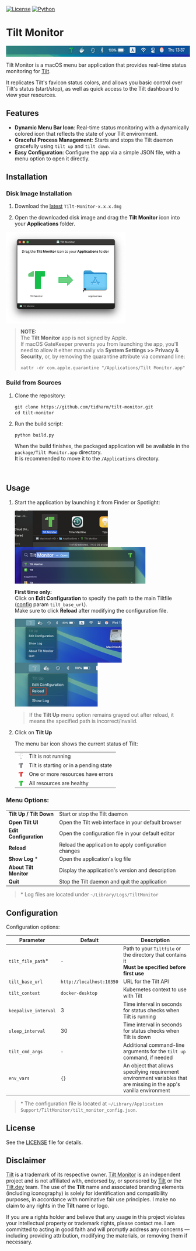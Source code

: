 [![License](https://img.shields.io/badge/License-Apache%202.0-blue.svg)](https://www.apache.org/licenses/LICENSE-2.0)
[![Python](https://img.shields.io/badge/python-3.9-blue.svg)](https://www.python.org/downloads/release/python-390/)

# Tilt Monitor

<img src="resources/readme/menubar-main.png" alt="Tilt Monitor" height="30" style="vertical-align:middle;"><br/>

Tilt Monitor is a macOS menu bar application that provides real-time status monitoring for [Tilt](https://tilt.dev/).  

It replicates Tilt's favicon status colors, and allows you basic control over Tilt's status (start/stop), as well as quick access to the Tilt dashboard to view your resources.

## Features

- **Dynamic Menu Bar Icon**: Real-time status monitoring with a dynamically colored icon that reflects the state of your Tilt environment.
- **Graceful Process Management**: Starts and stops the Tilt daemon gracefully using `tilt up` and `tilt down`.
- **Easy Configuration**: Configure the app via a simple JSON file, with a menu option to open it directly.

## Installation

### Disk Image Installation

1. Download the [latest](https://github.com/tidharm/tilt-monitor/releases/latest) `Tilt-Monitor-x.x.x.dmg`  

2. Open the downloaded disk image and drag the **Tilt Monitor** icon into your **Applications** folder.  

<img src="resources/readme/dmg-installation.png" alt="Disk Image Installation" height="250" style="vertical-align:middle;"><br/>

> **NOTE:**  
> The **Tilt Monitor** app is not signed by Apple.  
> If macOS GateKeeper prevents you from launching the app, you'll need to allow it either manually via **System Settings >> Privacy & Security**, or, by removing the quarantine attribute via command line:  
> ```shell
> xattr -dr com.apple.quarantine "/Applications/Tilt Monitor.app"
> ```

### Build from Sources

1. Clone the repository:
   ```
   git clone https://github.com/tidharm/tilt-monitor.git
   cd tilt-monitor
   ```

2. Run the build script:
   ```
   python build.py
   ```

   When the build finishes, the packaged application will be available in the `package/Tilt Monitor.app` directory.  
   It is recommended to move it to the `/Applications` directory.

<br/>

## Usage

1. Start the application by launching it from Finder or Spotlight:  

    <img src="resources/readme/app-finder.png" alt="Finder" height="100" style="vertical-align:middle;">
    <img src="resources/readme/app-spotlight.png" alt="Spotlight" height="100" style="vertical-align:middle;">
    <br/>

    **First time only:**  
    Click on **Edit Configuration** to specify the path to the main Tiltfile ([config](#configuration) param `tilt_base_url`).  
    Make sure to click **Reload** after modifying the configuration file.  

    <img src="resources/readme/menubar-config.png" alt="Edit Configuration" height="120" style="vertical-align:middle;">
    <img src="resources/readme/menubar-config-reload.png" alt="Reload Configuration" height="120" style="vertical-align:middle;">
    <br/>
    
    > If the **Tilt Up** menu option remains grayed out after reload, it means the specified path is incorrect/invalid.  
    

2. Click on **Tilt Up**

    The menu bar icon shows the current status of Tilt:

    |                                                                                                            |                                        |
    |------------------------------------------------------------------------------------------------------------|----------------------------------------|
    | <img alt="Transparent" src="resources/readme/transparent.png" height="18" style="vertical-align:middle;">  | Tilt is not running                    |
    | <img alt="Gray" src="resources/readme/gray.png" height="18" style="vertical-align:middle;">                | Tilt is starting or in a pending state |    
    | <img alt="Red" src="resources/readme/red.png" height="18" style="vertical-align:middle;">                  | One or more resources have errors      |
    | <img alt="Green" src="resources/readme/green.png" height="18" style="vertical-align:middle;">              | All resources are healthy              |
    

### Menu Options:  

|                         |                                                       |
|-------------------------|-------------------------------------------------------|
| **Tilt Up / Tilt Down** | Start or stop the Tilt daemon                         |
| **Open Tilt UI**        | Open the Tilt web interface in your default browser   |
| **Edit Configuration**  | Open the configuration file in your default editor    |
| **Reload**              | Reload the application to apply configuration changes |
| **Show Log** \*         | Open the application's log file                       |
| **About Tilt Monitor**  | Display the application's version and description     |
| **Quit**                | Stop the Tilt daemon and quit the application         |

> \* Log files are located under `~/Library/Logs/TiltMonitor`  

## Configuration

Configuration options:

| Parameter            | Default                  | Description                                                                                                          |
|----------------------|--------------------------|----------------------------------------------------------------------------------------------------------------------|
| `tilt_file_path`*    | `-`                      | Path to your `Tiltfile` or the directory that contains it<br/>**Must be specified before first use**                 |
| `tilt_base_url`      | `http://localhost:10350` | URL for the Tilt API                                                                                                 |
| `tilt_context`       | `docker-desktop`         | Kubernetes context to use with Tilt                                                                                  |
| `keepalive_interval` | 3                        | Time interval in seconds for status checks when Tilt is running                                                      |
| `sleep_interval`     | 30                       | Time interval in seconds for status checks when Tilt is down                                                         |
| `tilt_cmd_args`      | `-`                      | Additional command-line arguments for the `tilt up` command, if needed                                               |
| `env_vars`           | `{}`                     | An object that allows specifying requirement environment variables that are missing in the app's vanilla environment |

> \* The configuration file is located at `~/Library/Application Support/TiltMonitor/tilt_monitor_config.json`.


## License

See the [LICENSE](LICENSE) file for details.


## Disclaimer

[Tilt](https://tilt.dev/) is a trademark of its respective owner. [Tilt Monitor](https://github.com/tidharm/tilt-monitor) is an independent project and is not affiliated with, endorsed by, or sponsored by [Tilt](https://tilt.dev/) or the [Tilt.dev](https://github.com/tilt-dev) team.
The use of the **Tilt** name and associated branding elements (including iconography) is solely for identification and compatibility purposes, in accordance with nominative fair use principles. I make no claim to any rights in the **Tilt** name or logo.

If you are a rights holder and believe that any usage in this project violates your intellectual property or trademark rights, please contact me. I am committed to acting in good faith and will promptly address any concerns — including providing attribution, modifying the materials, or removing them if necessary.

 
